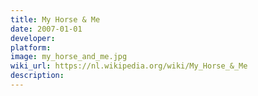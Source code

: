 ```yaml
---
title: My Horse & Me
date: 2007-01-01
developer: 
platform: 
image: my_horse_and_me.jpg
wiki_url: https://nl.wikipedia.org/wiki/My_Horse_&_Me
description: 
---
```

